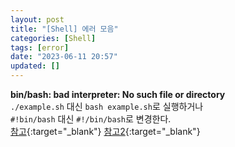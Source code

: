 ```yaml
---
layout: post
title: "[Shell] 에러 모음"
categories: [Shell]
tags: [error]
date: "2023-06-11 20:57"
updated: []
---
```


**bin/bash: bad interpreter: No such file or directory**<br>
`./example.sh` 대신 `bash example.sh`로 실행하거나<br>
`#!bin/bash` 대신 `#!/bin/bash`로 변경한다.<br>
[참고](https://askubuntu.com/questions/1158577/bin-bash-bad-interpreter-no-such-file-or-directory){:target="_blank"} [참고2](https://jaeyung1001.tistory.com/entry/bash-shebang%EC%9D%B4%EB%9E%80){:target="_blank"}